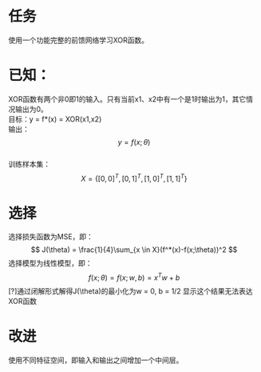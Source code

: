 # 任务  

使用一个功能完整的前馈网络学习XOR函数。  

# 已知：  
XOR函数有两个非0即1的输入。只有当前x1、x2中有一个是1时输出为1，其它情况输出为0。  
目标：y = f*(x) = XOR(x1,x2)  
输出：$$y = f(x; \theta)$$  
训练样本集：$$X = \{[0,0]^T, [0,1]^T, [1,0]^T, [1,1]^T\}$$  

# 选择

选择损失函数为MSE，即：  
$$
J(\theta) = \frac{1}{4}\sum_{x \in X}(f^*(x)-f(x;\theta))^2
$$
选择模型为线性模型，即：  
$$
f(x;\theta) = f(x;w, b) = x^Tw+b
$$
[?]通过闭解形式解得J(\theta)的最小化为w = 0, b = 1/2
显示这个结果无法表达XOR函数  

# 改进

使用不同特征空间，即输入和输出之间增加一个中间层。  
